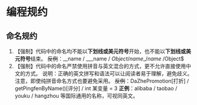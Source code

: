 # 编程规约

## 命名规约

1. 【强制】代码中的命名均不能以**下划线或美元符号**开始，也不能以**下划线或美元符号**结束。
    ~~反例~~：_\_name / _\_\_name / $Object / name\_ /name$ /Object$
2. 【强制】代码中的命名严禁使用拼音与英文混合的方式，更不允许直接使用中文的方式。
    说明：正确的英文拼写和语法可以让阅读者易于理解，避免歧义。注意，即使纯拼音命名方式也要避免采用。
    ~~反例~~：DaZhePromotion\[打折\] / getPingfenByName\(\)\[评分\] / int 某变量 = 3
    **正例**：alibaba / taobao / youku / hangzhou 等国际通用的名称，可视同英文。



